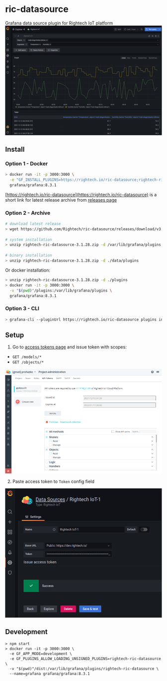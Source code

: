 # ric-datasource

Grafana data source plugin for Rightech IoT platform
![Rightech IoT Explore](https://raw.githubusercontent.com/Rightech/ric-datasource/master/docs/img/explore.png)

## Install
### Option 1 - Docker

```sh
> docker run -it -p 3000:3000 \
  -e "GF_INSTALL_PLUGINS=https://rightech.io/ric-datasource;rightech-ric-datasource" \
  grafana/grafana:8.3.1
```

[https://rightech.io/ric-datasource](https://rightech.io/ric-datasource) is a short link for latest release archive from [releases page](https://github.com/Rightech/ric-datasource/releases)

### Option 2 - Archive

```sh
# download latest release
> wget https://github.com/Rightech/ric-datasource/releases/download/v3.1.28/rightech-ric-datasource-3.1.28.zip

# system installation
> unzip rightech-ric-datasource-3.1.28.zip -d /var/lib/grafana/plugins

# binary installation
> unzip rightech-ric-datasource-3.1.28.zip -d ./data/plugins
```

Or docker installation:
```sh
> unzip rightech-ric-datasource-3.1.28.zip -d ./plugins
> docker run -it -p 3000:3000 \
  -v "$(pwd)"/plugins:/var/lib/grafana/plugins \
  grafana/grafana:8.3.1
```

### Option 3 - CLI

```sh
> grafana-cli --pluginUrl https://rightech.io/ric-datasource plugins install rightech-ric-datasource
```

## Setup

1. Go to [access tokens page](https://dev.rightech.io/#?m=admin&v=tokens) and issue token with scopes:
 - `GET /models/*`
 - `GET /objects/*`

![Rightech IoT Access Scopes](https://raw.githubusercontent.com/Rightech/ric-datasource/master/src/img/scopes.png)

2. Paste access token to `Token` config field

![Rightech IoT Token Config](https://raw.githubusercontent.com/Rightech/ric-datasource/master/docs/img/config.png)


## Development

```
> npm start
> docker run -it -p 3000:3000 \
  -e GF_APP_MODE=development \
  -e GF_PLUGINS_ALLOW_LOADING_UNSIGNED_PLUGINS=rightech-ric-datasource \
  -v "$(pwd)"/dist:/var/lib/grafana/plugins/rightech-ric-datasource \
  --name=grafana grafana/grafana:8.3.1
```
